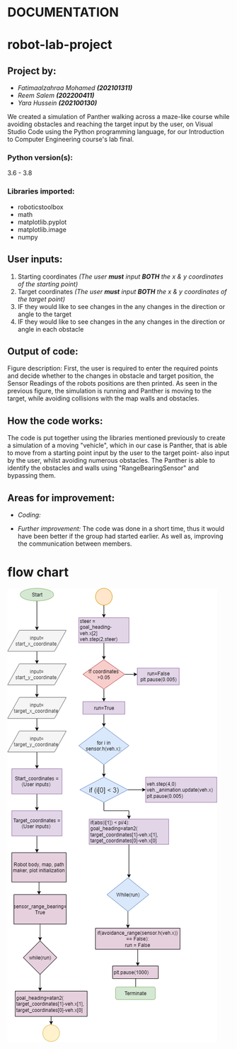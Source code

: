 #                                               **DOCUMENTATION**

# robot-lab-project

## **Project by:** 
- _Fatimaalzahraa Mohamed ***(202101311)***_ 
- _Reem Salem ***(202200411)***_
- _Yara Hussein ***(202100130)***_

We created a simulation of Panther walking across a maze-like course
while avoiding obstacles and reaching the target input by the user,
on Visual Studio Code using the Python programming language, for our
Introduction to Computer Engineering course's lab final.

### **Python version(s):** 
3.6 - 3.8

### **Libraries imported:** 
- roboticstoolbox
- math
- matplotlib.pyplot
- matplotlib.image
- numpy

## **User inputs:**
1. Starting coordinates *(The user **must** input **BOTH** the x & y coordinates of the starting point)*
2. Target coordinates *(The user **must** input **BOTH** the x & y coordinates of the target point)*
3. IF they would like to see changes in the any changes in the
direction or angle to the target
4. IF they would like to see changes in the any changes in the
direction or angle in each obstacle

## **Output of code:**


Figure description: First, the user is required to enter the required points and decide whether to 
the changes in obstacle and target position, the Sensor Readings of the robots positions are then printed. 
As seen in the previous figure, the simulation is running and Panther is moving to the target, 
while avoiding collisions with the map walls and obstacles.

## **How the code works:**
The code is put together using the libraries mentioned previously
to create a simulation of a moving "vehicle", which in our case is Panther,
that is able to move from a starting point input by the user to the target point- also
input by the user, whilst avoiding numerous obstacles.
The Panther is able to identify the obstacles and walls using "RangeBearingSensor"
and bypassing them. 

## **Areas for improvement:**

- *Coding:*


- *Further improvement:*
The code was done in a short time, thus it would have been better
if the group had started earlier. As well as, improving
the communication between members.

# flow chart 
![flow chart](/Media/robot.png)













